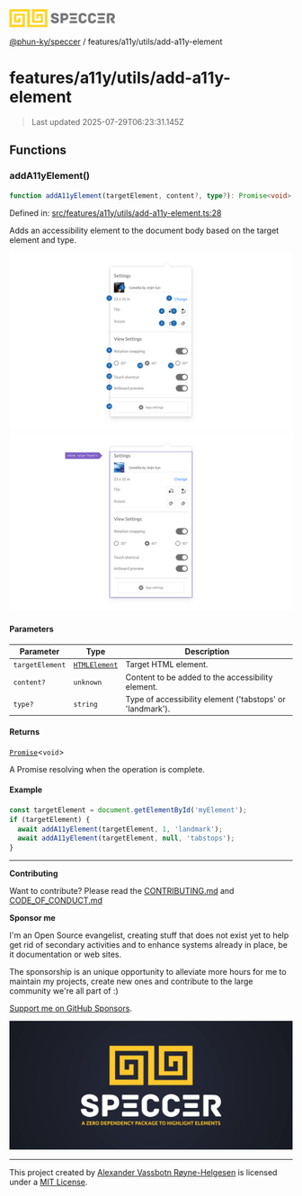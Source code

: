 <div><img alt="SPECCER logo" src="https://raw.githubusercontent.com/phun-ky/speccer/main/public/logo-speccer-horizontal-colored-package.svg?raw=true" style="max-height:32px;"/></div>

[@phun-ky/speccer](../../../README.md) / features/a11y/utils/add-a11y-element

# features/a11y/utils/add-a11y-element

> Last updated 2025-07-29T06:23:31.145Z

## Functions

### addA11yElement()

```ts
function addA11yElement(targetElement, content?, type?): Promise<void>;
```

Defined in:
[src/features/a11y/utils/add-a11y-element.ts:28](https://github.com/phun-ky/speccer/blob/main/src/features/a11y/utils/add-a11y-element.ts#L28)

Adds an accessibility element to the document body based on the target element
and type.

![Screenshot of speccer a11y tab stops in use](https://github.com/phun-ky/speccer/blob/main/public/speccer-a11y-tabstops-light.png?raw=true)
![Screenshot of speccer a11y landmark in use](https://github.com/phun-ky/speccer/blob/main/public/speccer-a11y-landmarks-light.png?raw=true)

#### Parameters

| Parameter       | Type                                                                    | Description                                               |
| --------------- | ----------------------------------------------------------------------- | --------------------------------------------------------- |
| `targetElement` | [`HTMLElement`](https://developer.mozilla.org/docs/Web/API/HTMLElement) | Target HTML element.                                      |
| `content?`      | `unknown`                                                               | Content to be added to the accessibility element.         |
| `type?`         | `string`                                                                | Type of accessibility element ('tabstops' or 'landmark'). |

#### Returns

[`Promise`](https://developer.mozilla.org/docs/Web/JavaScript/Reference/Global_Objects/Promise)<`void`>

A Promise resolving when the operation is complete.

#### Example

```ts
const targetElement = document.getElementById('myElement');
if (targetElement) {
  await addA11yElement(targetElement, 1, 'landmark');
  await addA11yElement(targetElement, null, 'tabstops');
}
```

---

**Contributing**

Want to contribute? Please read the
[CONTRIBUTING.md](https://github.com/phun-ky/speccer/blob/main/CONTRIBUTING.md)
and
[CODE_OF_CONDUCT.md](https://github.com/phun-ky/speccer/blob/main/CODE_OF_CONDUCT.md)

**Sponsor me**

I'm an Open Source evangelist, creating stuff that does not exist yet to help
get rid of secondary activities and to enhance systems already in place, be it
documentation or web sites.

The sponsorship is an unique opportunity to alleviate more hours for me to
maintain my projects, create new ones and contribute to the large community
we're all part of :)

[Support me on GitHub Sponsors](https://github.com/sponsors/phun-ky).

![Speccer banner, with logo and slogan: A zero dependency package to annotate or highlight elements](https://github.com/phun-ky/speccer/blob/main/public/speccer-banner.png?raw=true)

---

This project created by [Alexander Vassbotn Røyne-Helgesen](http://phun-ky.net)
is licensed under a [MIT License](https://choosealicense.com/licenses/mit/).
